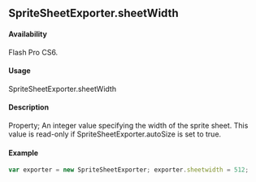 ## SpriteSheetExporter.sheetWidth

#### Availability

Flash Pro CS6.

#### Usage

SpriteSheetExporter.sheetWidth

#### Description

Property; An integer value specifying the width of the sprite sheet. This value is read-only if
SpriteSheetExporter.autoSize is set to true.

#### Example

```javascript
var exporter = new SpriteSheetExporter; exporter.sheetwidth = 512;

```